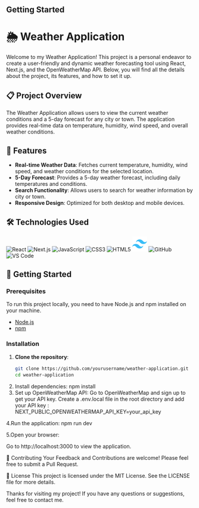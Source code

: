 
## Getting Started

# 🌦️ Weather Application

Welcome to my Weather Application! This project is a personal endeavor to create a user-friendly and dynamic weather forecasting tool using React, Next.js, and the OpenWeatherMap API. Below, you will find all the details about the project, its features, and how to set it up.

## 📋 Project Overview

The Weather Application allows users to view the current weather conditions and a 5-day forecast for any city or town. The application provides real-time data on temperature, humidity, wind speed, and overall weather conditions.

## 🌟 Features

- **Real-time Weather Data**: Fetches current temperature, humidity, wind speed, and weather conditions for the selected location.
- **5-Day Forecast**: Provides a 5-day weather forecast, including daily temperatures and conditions.
- **Search Functionality**: Allows users to search for weather information by city or town.
- **Responsive Design**: Optimized for both desktop and mobile devices.

## 🛠️ Technologies Used

<p align="left">
  <img src="https://cdn.jsdelivr.net/gh/devicons/devicon/icons/react/react-original.svg" alt="React" width="40" height="40"/>
  <img src="https://cdn.jsdelivr.net/gh/devicons/devicon/icons/nextjs/nextjs-original.svg" alt="Next.js" width="40" height="40"/>
  <img src="https://cdn.jsdelivr.net/gh/devicons/devicon/icons/javascript/javascript-original.svg" alt="JavaScript" width="40" height="40"/>
  <img src="https://cdn.jsdelivr.net/gh/devicons/devicon/icons/css3/css3-original.svg" alt="CSS3" width="40" height="40"/>
  <img src="https://cdn.jsdelivr.net/gh/devicons/devicon/icons/html5/html5-original.svg" alt="HTML5" width="40" height="40"/>
  <img src="https://raw.githubusercontent.com/devicons/devicon/master/icons/tailwindcss/tailwindcss-original.svg" alt="Tailwind CSS" width="40" height="40"/>
  <img src="https://cdn.jsdelivr.net/gh/devicons/devicon/icons/github/github-original.svg" alt="GitHub" width="40" height="40"/>
  <img src="https://cdn.jsdelivr.net/gh/devicons/devicon/icons/vscode/vscode-original.svg" alt="VS Code" width="40" height="40"/>
</p>

## 🚀 Getting Started

### Prerequisites

To run this project locally, you need to have Node.js and npm installed on your machine.

- [Node.js](https://nodejs.org/)
- [npm](https://www.npmjs.com/)

### Installation

1. **Clone the repository**:
   ```sh
   git clone https://github.com/yourusername/weather-application.git
   cd weather-application

2. Install dependencies:
      npm install
3. Set up OpenWeatherMap API:
      Go to OpenWeatherMap and sign up to get your API key.
      Create a .env.local file in the root directory and add your API key : NEXT_PUBLIC_OPENWEATHERMAP_API_KEY=your_api_key

4.Run the application:
     npm run dev

5.Open your browser:

Go to http://localhost:3000 to view the application.

🤝 Contributing
 Your Feedback and Contributions are welcome! Please feel free to submit a Pull Request.

📜 License
This project is licensed under the MIT License. See the LICENSE file for more details.

Thanks for visiting my project! If you have any questions or suggestions, feel free to contact me.











